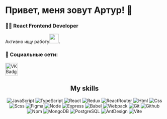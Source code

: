 # Привет, меня зовут Артур! 👋



### :man_technologist: React Frontend Developer

Активно ищу работу<img src="https://media.giphy.com/media/WUlplcMpOCEmTGBtBW/giphy.gif" width="30px">.



### 🤝 Социальные сети:

<a href="https://vk.com/id163802415" target="_blank">
   <img src="https://cdn-icons-png.flaticon.com/512/145/145813.png" width="40" height="40" alt="VK Badge"/>
</a>



<h2 align="center">My skills</h2>

<div align="center">

  ![JavaScript](https://img.shields.io/badge/JavaScript-20232A?style=for-the-badge&logo=javascript)
  ![TypeScript](https://img.shields.io/badge/TypeScript-20232A?style=for-the-badge&logo=typescript)
  ![React](https://img.shields.io/badge/React-20232A?style=for-the-badge&logo=react)
  ![Redux](https://img.shields.io/badge/Redux-20232A?style=for-the-badge&logo=redux&logoColor=7749BD)
  ![ReactRouter](https://img.shields.io/badge/React_Router-20232A?style=for-the-badge&logo=react-router)
  ![Html](https://img.shields.io/badge/HTML5-20232A?style=for-the-badge&logo=html5)
  ![Css](https://img.shields.io/badge/CSS3-20232A?style=for-the-badge&logo=css3&logoColor=369AD6)
  ![Scss](https://img.shields.io/badge/scss-20232A?style=for-the-badge&logo=sass)
  ![Figma](https://img.shields.io/badge/figma-20232A?style=for-the-badge&logo=figma)
  ![Node](https://img.shields.io/badge/node-20232A?style=for-the-badge&logo=node.js)
  ![Express](https://img.shields.io/badge/express-20232A?style=for-the-badge&logo=express)
  ![Babel](https://img.shields.io/badge/babel-20232A?style=for-the-badge&logo=babel)
  ![Webpack](https://img.shields.io/badge/webpack-20232A?style=for-the-badge&logo=webpack)
  ![Git](https://img.shields.io/badge/git-20232A?style=for-the-badge&logo=git)
  ![Github](https://img.shields.io/badge/github-20232A?style=for-the-badge&logo=github)
  ![Npm](https://img.shields.io/badge/npm-20232A?style=for-the-badge&logo=npm)
  ![MongoDB](https://img.shields.io/badge/MongoDB-20232A?style=for-the-badge&logo=mongoDB)
  ![PostgreSQL](https://img.shields.io/badge/PostgreSQL-20232A?style=for-the-badge&logo=PostgreSQL)
  ![AntDesign](https://img.shields.io/badge/AntDesign-20232A?style=for-the-badge&logo=AntDesign)
  ![Vite](https://img.shields.io/badge/Vite-20232A?style=for-the-badge&logo=Vite)

</div>

